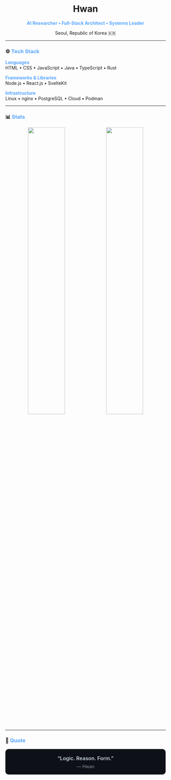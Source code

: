 <h1 align="center">Hwan</h1>
<p align="center"><font color="#58a6ff"><b>AI Researcher • Full-Stack Architect • Systems Leader</b></font></p>
<p align="center">Seoul, Republic of Korea 🇰🇷</p>

---

### ⚙️ <font color="#58a6ff">Tech Stack</font>

**<font color="#58a6ff">Languages</font>**  
HTML • CSS • JavaScript • Java • TypeScript • Rust  

**<font color="#58a6ff">Frameworks & Libraries</font>**  
Node.js • React.js • SvelteKit  

**<font color="#58a6ff">Infrastructure</font>**  
Linux • nginx • PostgreSQL • Cloud • Podman  

---

### 📊 <font color="#58a6ff">Stats</font>
<p align="center">
  <img src="https://github-readme-stats.vercel.app/api?username=667700996&show_icons=true&include_all_commits=true&count_private=true&theme=github_dark&bg_color=0d1117&title_color=58a6ff&text_color=c9d1d9&icon_color=58a6ff&hide_border=true" width="48%">
  <img src="https://github-readme-streak-stats.herokuapp.com?user=667700996&theme=github-dark-blue&background=0d1117&ring=58a6ff&fire=58a6ff&currStreakLabel=58a6ff&sideLabels=c9d1d9&dates=c9d1d9&currStreakNum=c9d1d9&sideNums=c9d1d9&hide_border=true" width="48%">
</p>

---

### 🧩 <font color="#58a6ff">Quote</font>
<div align="center" style="background:#0d1117;border:1px solid #30363d;border-radius:10px;padding:16px 18px;color:#c9d1d9;max-width:820px;margin:0 auto;">
  <div style="font-weight:600;font-size:16px;line-height:1.6;">
    “Logic. Reason. Form.”
  </div>
  <div style="margin-top:4px;font-size:14px;color:#8b949e;">— Hwan</div>
</div>
